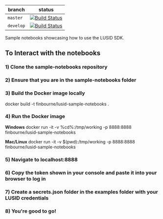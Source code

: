 
| branch | status |
| --- | --- |
| `master` |  [![Build Status](https://travis-ci.org/finbourne/sample-notebooks.svg?branch=master)](https://travis-ci.org/finbourne/sample-notebooks) |
| `develop` | [![Build Status](https://travis-ci.org/finbourne/sample-notebooks.svg?branch=develop)](https://travis-ci.org/finbourne/sample-notebooks)

Sample notebooks showcasing how to use the LUSID SDK.

## To Interact with the notebooks

### 1) Clone the sample-notebooks repository

### 2) Ensure that you are in the sample-notebooks folder

### 3) Build the Docker image locally

docker build -t finbourne/lusid-sample-notebooks .

### 4) Run the Docker image

**Windows**
docker run -it -v %cd%:/tmp/working -p 8888:8888 finbourne/lusid-sample-notebooks

**Mac/Linux**
docker run -it -v $(pwd):/tmp/working -p 8888:8888 finbourne/lusid-sample-notebooks

### 5) Navigate to localhost:8888

### 6) Copy the token shown in your console and paste it into your browser to log in

### 7) Create a secrets.json folder in the examples folder with your LUSID credentials

### 8) You're good to go!
